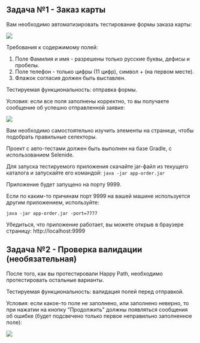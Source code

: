 ## Задача №1 - Заказ карты

Вам необходимо автоматизировать тестирование формы заказа карты:

![](pic/order.png)

Требования к содержимому полей:
1. Поле Фамилия и имя - разрешены только русские буквы, дефисы и пробелы.
2. Поле телефон - только цифры (11 цифр), символ + (на первом месте).
3. Флажок согласия должен быть выставлен.

Тестируемая функциональность: отправка формы.

Условия: если все поля заполнены корректно, то вы получаете сообщение об успешно отправленной заявке:

![](pic/success.png)

Вам необходимо самостоятельно изучить элементы на странице, чтобы подобрать правильные селекторы.


Проект с авто-тестами должен быть выполнен на базе Gradle, с использованием Selenide.

Для запуска тестируемого приложения скачайте jar-файл из текущего каталога и запускайте его командой:
`java -jar app-order.jar`

Приложение будет запущено на порту 9999.

Если по каким-то причинам порт 9999 на вашей машине используется другим приложением, используйте:

`java -jar app-order.jar -port=7777`

Убедиться, что приложение работает, вы можете открыв в браузере страницу: http://localhost:9999

## Задача №2 - Проверка валидации (необязательная)

После того, как вы протестировали Happy Path, необходимо протестировать остальные варианты.

Тестируемая функциональность: валидация полей перед отправкой.

Условия: если какое-то поле не заполнено, или заполнено неверно, то при нажатии на кнопку "Продолжить" должны появляться сообщения об ошибке (будет подсвечено только первое неправильно заполненное поле):

![](pic/error.png)
